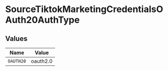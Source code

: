 # SourceTiktokMarketingCredentialsOAuth20AuthType


## Values

| Name      | Value     |
| --------- | --------- |
| `OAUTH20` | oauth2.0  |